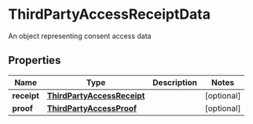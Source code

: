 

# ThirdPartyAccessReceiptData

An object representing consent access data

## Properties

| Name | Type | Description | Notes |
|------------ | ------------- | ------------- | -------------|
|**receipt** | [**ThirdPartyAccessReceipt**](ThirdPartyAccessReceipt.md) |  |  [optional] |
|**proof** | [**ThirdPartyAccessProof**](ThirdPartyAccessProof.md) |  |  [optional] |



